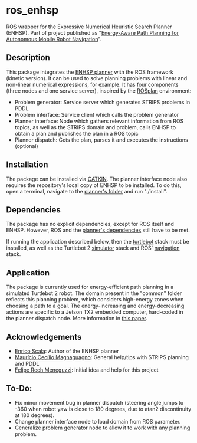 # ros_enhsp
ROS wrapper for the Expressive Numerical Heuristic Search Planner (ENHSP). Part of project published as "[Energy-Aware Path Planning for Autonomous Mobile Robot Navigation](https://www.aaai.org/ocs/index.php/FLAIRS/FLAIRS20/paper/viewPaper/18463)".

## Description

This package integrates the [ENHSP planner](https://gitlab.com/enricos83/ENHSP-Public) with the ROS framework (kinetic version).
It can be used to solve planning problems with linear and non-linear numerical expressions, for example.
It has four components (three nodes and one service server), inspired by the [ROSplan](https://github.com/KCL-Planning/ROSPlan) environment:

* Problem generator: Service server which generates STRIPS problems in PDDL
* Problem interface: Service client which calls the problem generator
* Planner interface: Node which gathers relevant information from ROS topics, as well as the STRIPS domain and problem, calls ENHSP to obtain a plan and publishes the plan in a ROS topic
* Planner dispatch: Gets the plan, parses it and executes the instructions (optional)


## Installation

The package can be installed via [CATKIN](http://docs.ros.org/api/catkin/html/).
The planner interface node also requires the repository's local copy of ENHSP to be installed.
To do this, open a terminal, navigate to the [planner's folder](https://github.com/rgmaidana/ros_enhsp/tree/master/common) and run "./install".


## Dependencies

The package has no explicit dependencies, except for ROS itself and ENHSP.
However, ROS and the [planner's dependencies](https://gitlab.com/enricos83/ENHSP-Public/tree/master#dependencies) still have to be met.

If running the application described below, then the [turtlebot](https://github.com/turtlebot/turtlebot) stack must be installed, as well as the Turtlebot 2 [simulator](http://wiki.ros.org/turtlebot_simulator) stack and ROS' [navigation](http://wiki.ros.org/navigation) stack.

## Application

The package is currently used for energy-efficient path planning in a simulated Turtlebot 2 robot.
The domain present in the "common" folder reflects this planning problem, which considers high-energy zones when choosing a path to a goal.
The energy-increasing and energy-decreasing actions are specific to a Jetson TX2 embedded computer, hard-coded in the planner dispatch node.
More information in [this paper](https://github.com/pucrs-automated-planning/term-projects-2018/blob/master/maidana/maidana-paper.pdf).


## Acknowledgements

* [Enrico Scala](https://gitlab.com/enricos83): Author of the ENHSP planner
* [Maurício Cecílio Magnaguagno](https://github.com/Maumagnaguagno): General help/tips with STRIPS planning and PDDL
* [Felipe Rech Meneguzzi](https://github.com/meneguzzi): Initial idea and help for this project


## To-Do:

* Fix minor movement bug in planner dispatch (steering angle jumps to -360 when robot yaw is close to 180 degrees, due to atan2 discontinuity at 180 degrees).
* Change planner interface node to load domain from ROS parameter.
* Generalize problem generator node to allow it to work with any planning problem.
